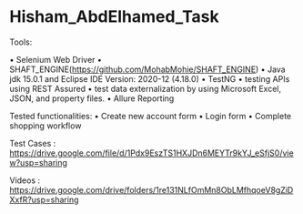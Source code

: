 # Hisham_AbdElhamed_Task
 
Tools:

• Selenium Web Driver 
• SHAFT_ENGINE(https://github.com/MohabMohie/SHAFT_ENGINE) 
• Java jdk 15.0.1 and Eclipse IDE Version: 2020-12 (4.18.0)
• TestNG
• testing APIs using REST Assured
• test data externalization by using Microsoft Excel, JSON, and property files.
• Allure Reporting

Tested functionalities:
• Create new account form
• Login form
• Complete shopping workflow

Test Cases : 
https://drive.google.com/file/d/1Pdx9EszTS1HXJDn6MEYTr9kYJ_eSfjS0/view?usp=sharing

Videos : 
https://drive.google.com/drive/folders/1re131NLfOmMn8ObLMfhqoeV8gZiDXxfR?usp=sharing
